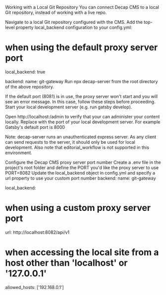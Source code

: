 Working with a Local Git Repository
You can connect Decap CMS to a local Git repository, instead of working with a live repo.

Navigate to a local Git repository configured with the CMS.
Add the top-level property local_backend configuration to your config.yml:
# when using the default proxy server port
local_backend: true

backend:
  name: git-gateway
Run npx decap-server from the root directory of the above repository.

If the default port (8081) is in use, the proxy server won't start and you will see an error message. In this case, follow these steps before proceeding.
Start your local development server (e.g. run gatsby develop).

Open http://localhost:<port>/admin to verify that your can administer your content locally. Replace <port> with the port of your local development server. For example Gatsby's default port is 8000

Note: decap-server runs an unauthenticated express server. As any client can send requests to the server, it should only be used for local development. Also note that editorial_workflow is not supported in this environment.

Configure the Decap CMS proxy server port number
Create a .env file in the project's root folder and define the PORT you'd like the proxy server to use
PORT=8082
Update the local_backend object in config.yml and specify a url property to use your custom port number
backend:
  name: git-gateway

local_backend:
  # when using a custom proxy server port
  url: http://localhost:8082/api/v1
  # when accessing the local site from a host other than 'localhost' or '127.0.0.1'
  allowed_hosts: ['192.168.0.1']
